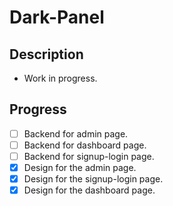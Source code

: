 # Dark-Panel
## Description
- Work in progress.    
## Progress
- [ ] Backend for admin page.
- [ ] Backend for dashboard page.
- [ ] Backend for signup-login page.
- [x] Design for the admin page.
- [x] Design for the signup-login page.
- [x] Design for the dashboard page.
